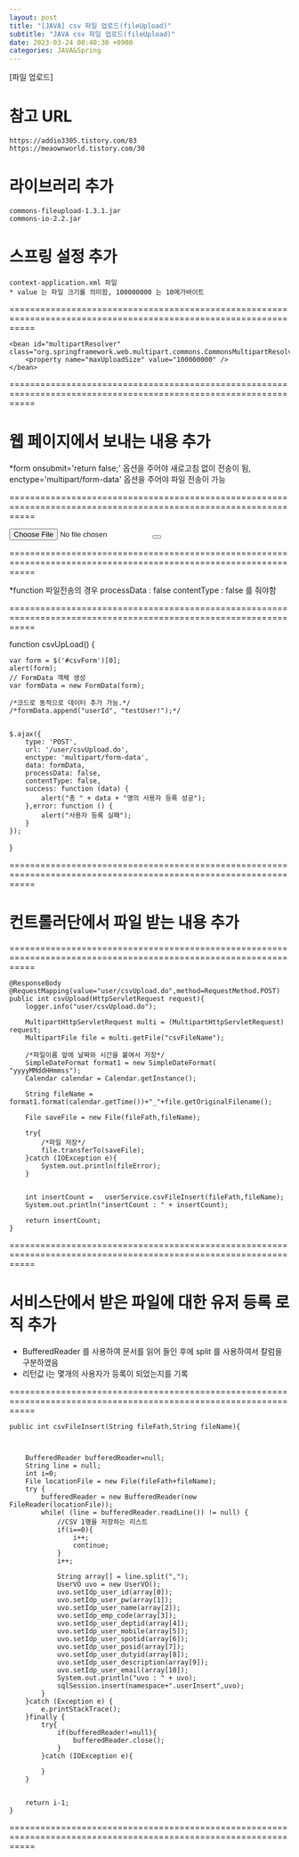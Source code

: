 ```yaml
---
layout: post
title: "[JAVA] csv 파일 업로드(fileUpload)"
subtitle: "JAVA csv 파일 업로드(fileUpload)"
date: 2023-03-24 08:40:30 +0900
categories: JAVA&Spring
---
```



[파일 업로드]


# 참고 URL
	https://addio3305.tistory.com/83
	https://meaownworld.tistory.com/30


# 라이브러리 추가

	commons-fileupload-1.3.1.jar
	commons-io-2.2.jar


# 스프링 설정 추가
	context-application.xml 파일
	* value 는 파일 크기를 의미함, 100000000 는 10메가바이트
=================================================================================================================

	<bean id="multipartResolver" class="org.springframework.web.multipart.commons.CommonsMultipartResolver">
        <property name="maxUploadSize" value="100000000" />
    </bean>

=================================================================================================================	



# 웹 페이지에서 보내는 내용 추가

*form
onsubmit='return false;' 옵션을 주어야 새로고침 없이 전송이 됨,
enctype='multipart/form-data' 옵션을 주어야 파일 전송이 가능

=================================================================================================================
        <form method='post' name='csvForm' id='csvForm'   onsubmit='return false;' enctype='multipart/form-data'>
		<input type='file' name='csvFileName' id='csvFileName' value=''>
        <!--<input type='submit' value='전송'>-->
        <button value='파일 업로드' onclick='csvUpLoad()'></button></form>


=================================================================================================================

*function
파일전송의 경우 
processData : false 
contentType : false 
를 줘야함

=================================================================================================================

function csvUpLoad() {


    var form = $('#csvForm')[0];
    alert(form);
    // FormData 객체 생성
    var formData = new FormData(form);

    /*코드로 동적으로 데이터 추가 가능.*/
    /*formData.append("userId", "testUser!");*/


    $.ajax({
        type: 'POST',
        url: '/user/csvUpload.do',
        enctype: 'multipart/form-data',
        data: formData,
        processData: false,
        contentType: false,
        success: function (data) {
            alert("총 " + data + "명의 사용자 등록 성공");
        },error: function () {
            alert("사용자 등록 실패");
        }
    });
}

=================================================================================================================






# 컨트롤러단에서 파일 받는 내용 추가


=================================================================================================================

    @ResponseBody
    @RequestMapping(value="user/csvUpload.do",method=RequestMethod.POST)
    public int csvUpload(HttpServletRequest request){
        logger.info("user/csvUpload.do");

        MultipartHttpServletRequest multi = (MultipartHttpServletRequest) request;
        MultipartFile file = multi.getFile("csvFileName");

        /*파일이름 앞에 날짜와 시간을 붙여서 저장*/
        SimpleDateFormat format1 = new SimpleDateFormat( "yyyyMMddHHmmss");
        Calendar calendar = Calendar.getInstance();

        String fileName = format1.format(calendar.getTime())+"_"+file.getOriginalFilename();

        File saveFile = new File(fileFath,fileName);

        try{
            /*파일 저장*/
            file.transferTo(saveFile);
        }catch (IOException e){
            System.out.println(fileError);
        }


        int insertCount =   userService.csvFileInsert(fileFath,fileName);
        System.out.println("insertCount : " + insertCount);

        return insertCount;
    }

=================================================================================================================


	
# 서비스단에서 받은 파일에 대한 유저 등록 로직 추가
* BufferedReader 를 사용하여 문서를 읽어 들인 후에 split 를 사용하여서 칼럼을 구분하였음
* 리턴값 i는 몇개의 사용자가 등록이 되었는지를 기록

=================================================================================================================

    public int csvFileInsert(String fileFath,String fileName){



        BufferedReader bufferedReader=null;
        String line = null;
        int i=0;
        File locationFile = new File(fileFath+fileName);
        try {
            bufferedReader = new BufferedReader(new FileReader(locationFile));
            while( (line = bufferedReader.readLine()) != null) {
                //CSV 1행을 저장하는 리스트
                if(i==0){
                    i++;
                    continue;
                }
                i++;

                String array[] = line.split(",");
                UserVO uvo = new UserVO();
                uvo.setIdp_user_id(array[0]);
                uvo.setIdp_user_pw(array[1]);
                uvo.setIdp_user_name(array[2]);
                uvo.setIdp_emp_code(array[3]);
                uvo.setIdp_user_deptid(array[4]);
                uvo.setIdp_user_mobile(array[5]);
                uvo.setIdp_user_spotid(array[6]);
                uvo.setIdp_user_posid(array[7]);
                uvo.setIdp_user_dutyid(array[8]);
                uvo.setIdp_user_description(array[9]);
                uvo.setIdp_user_email(array[10]);
                System.out.println("uvo : " + uvo);
                sqlSession.insert(namespace+".userInsert",uvo);
            }
        }catch (Exception e) {
            e.printStackTrace();
        }finally {
            try{
                if(bufferedReader!=null){
                    bufferedReader.close();
                }
            }catch (IOException e){

            }
        }


        return i-1;
    }


=================================================================================================================

                                                         

